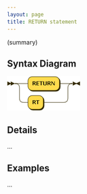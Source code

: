 ```yaml
---
layout: page
title: RETURN statement
---
```


(summary)


## Syntax Diagram

![Syntax diagram](/diagram/RETURN-statement.png)


## Details

...


## Examples

...
